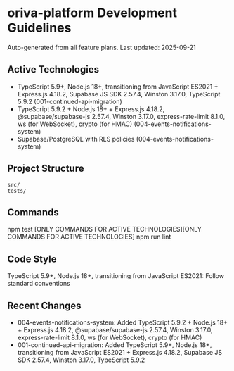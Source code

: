 # oriva-platform Development Guidelines

Auto-generated from all feature plans. Last updated: 2025-09-21

## Active Technologies
- TypeScript 5.9+, Node.js 18+, transitioning from JavaScript ES2021 + Express.js 4.18.2, Supabase JS SDK 2.57.4, Winston 3.17.0, TypeScript 5.9.2 (001-continued-api-migration)
- TypeScript 5.9.2 + Node.js 18+ + Express.js 4.18.2, @supabase/supabase-js 2.57.4, Winston 3.17.0, express-rate-limit 8.1.0, ws (for WebSocket), crypto (for HMAC) (004-events-notifications-system)
- Supabase/PostgreSQL with RLS policies (004-events-notifications-system)

## Project Structure
```
src/
tests/
```

## Commands
npm test [ONLY COMMANDS FOR ACTIVE TECHNOLOGIES][ONLY COMMANDS FOR ACTIVE TECHNOLOGIES] npm run lint

## Code Style
TypeScript 5.9+, Node.js 18+, transitioning from JavaScript ES2021: Follow standard conventions

## Recent Changes
- 004-events-notifications-system: Added TypeScript 5.9.2 + Node.js 18+ + Express.js 4.18.2, @supabase/supabase-js 2.57.4, Winston 3.17.0, express-rate-limit 8.1.0, ws (for WebSocket), crypto (for HMAC)
- 001-continued-api-migration: Added TypeScript 5.9+, Node.js 18+, transitioning from JavaScript ES2021 + Express.js 4.18.2, Supabase JS SDK 2.57.4, Winston 3.17.0, TypeScript 5.9.2

<!-- MANUAL ADDITIONS START -->
<!-- MANUAL ADDITIONS END -->
